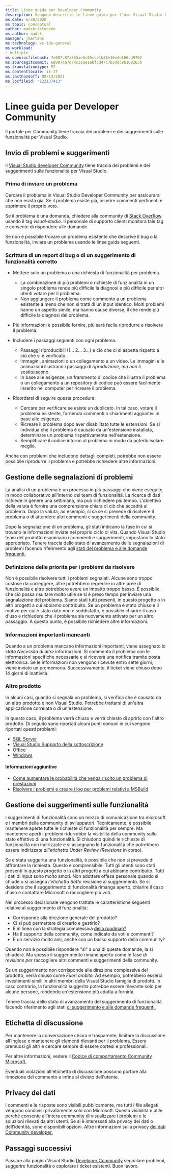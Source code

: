 ```yaml
---
title: Linee guida per Developer Community
description: Vengono descritte le linee guida per l'uso Visual Studio Developer Community.
ms.date: 6/30/2020
ms.topic: conceptual
author: madskristensen
ms.author: madsk
manager: jmartens
ms.technology: vs-ide-general
ms.workload:
- multiple
ms.openlocfilehash: 7e007c87a855ae5c05cce1b48e36edb166cd9762
ms.sourcegitcommit: 68897da7d74c31ae1ebf5d47c7b5ddc9b108265b
ms.translationtype: MT
ms.contentlocale: it-IT
ms.lasthandoff: 08/13/2021
ms.locfileid: "122137413"
---
```

# <a name="developer-community-guidelines"></a>Linee guida per Developer Community

Il portale per Community tiene traccia dei problemi e dei suggerimenti sulle funzionalità per Visual Studio.

## <a name="submitting-problems-and-suggestions"></a>Invio di problemi e suggerimenti

Il [Visual Studio developer Community](https://aka.ms/feedback/suggest?space=8) tiene traccia dei problemi e dei suggerimenti sulle funzionalità per Visual Studio.

### <a name="before-submitting-an-issue"></a>Prima di inviare un problema

Cercare il problema in Visual Studio Developer Community per assicurarsi che non esista già. Se il problema esiste già, inserire commenti pertinenti e esprimere il proprio voto.

Se il problema è una domanda, chiedere alla community di [Stack Overflow](https://stackoverflow.com/questions/tagged/visual-studio?tab=Newest) usando il tag _visual-studio_. Il personale di supporto clienti monitora tale tag e consente di rispondere alle domande.

Se non è possibile trovare un problema esistente che descrive il bug o la funzionalità, inviare un problema usando le linee guida seguenti.

### <a name="writing-a-good-bug-report-or-feature-suggestion"></a>Scrittura di un report di bug o di un suggerimento di funzionalità corretto

- Mettere solo un problema o una richiesta di funzionalità per problema.

  - La combinazione di più problemi o richieste di funzionalità in un singolo problema rende più difficile la diagnosi e più difficile per altri utenti votare per il problema.
  - Non aggiungere il problema come commento a un problema esistente a meno che non si tratti di un input identico. Molti problemi hanno un aspetto simile, ma hanno cause diverse, il che rende più difficile la diagnosi del problema.

- Più informazioni è possibile fornire, più sarà facile riprodurre e risolvere il problema.
- Includere i passaggi seguenti con ogni problema.

  - Passaggi riproducibili (1... 2... 3...) e ciò che ci si aspetta rispetto a ciò che si è verificato.
  - Immagini, animazioni o un collegamento a un video. Le immagini e le animazioni illustrano i passaggi di _riproduzione, ma non li_ sostituiscono.
  - In base alle esigenze, un frammento di codice che illustra il problema o un collegamento a un repository di codice può essere facilmente inserito nel computer per ricreare il problema.

- Ricordarsi di seguire questa procedura:

  - Cercare per verificare se esiste un duplicato. In tal caso, votare il problema esistente, fornendo commenti o chiarimenti aggiuntivi in base alle esigenze.
  - Ricreare il problema dopo aver disabilitato tutte le estensioni. Se si individua che il problema è causato da un'estensione installata, determinare un problema rispettivamente nell'estensione.
  - Semplificare il codice intorno al problema in modo da poterlo isolare meglio.

Anche con problemi che includono dettagli completi, potrebbe non essere possibile riprodurre il problema e potrebbe richiedere altre informazioni.

## <a name="managing-problem-reports"></a>Gestione delle segnalazioni di problemi

La analisi di un problema è un processo in più passaggi che viene eseguito in modo collaborativo all'interno del team di funzionalità. La ricerca di dati richiede in genere una settimana, ma può richiedere più tempo. L'obiettivo della valuta è fornire una comprensione chiara di ciò che accadrà al problema. Dopo la valuta, ad esempio, si sa se si prevede di risolvere il problema o di attendere altri commenti e suggerimenti della community.

Dopo la segnalazione di un problema, gli stati indicano la fase in cui si trovano le informazioni inviate nel proprio ciclo di vita. Quando Visual Studio team del prodotto esaminano i commenti e suggerimenti, impostano lo stato appropriato. Tenere traccia dello stato di avanzamento delle segnalazioni di problemi facendo riferimento agli [stati del problema e alle domande frequenti.](./report-a-problem.yml)

### <a name="prioritizing-which-issues-to-fix"></a>Definizione delle priorità per i problemi da risolvere

Non è possibile risolvere tutti i problemi segnalati. Alcune sono troppo costose da correggere, altre potrebbero regredire in altre aree di funzionalità e altre potrebbero avere un impatto troppo basso. È possibile che ciò possa risultare molto utile se si è preso tempo per inviare una segnalazione del problema. Siamo stati tutti presenti, in questo progetto o in altri progetti a cui abbiamo contribuito. Se un problema è stato chiuso e il motivo per cui è stato dato non è soddisfatto, è possibile chiarire il caso d'uso e richiedere che il problema sia nuovamente attivato per un altro passaggio. A questo punto, è possibile richiedere altre informazioni.

### <a name="missing-important-information"></a>Informazioni importanti mancanti

Quando a un problema mancano informazioni importanti, viene assegnato lo _stato Necessita di altre_ informazioni. Si commenta il problema con le informazioni specifiche necessarie e si riceverà una notifica tramite posta elettronica. Se le informazioni non vengono ricevute entro sette giorni, viene inviato un promemoria. Successivamente, il ticket viene chiuso dopo 14 giorni di inattività.

### <a name="other-product"></a>Altro prodotto

In alcuni casi, quando si segnala un problema, si verifica che è causato da un altro prodotto e non Visual Studio. Potrebbe trattarsi di un'altra applicazione correlata o di un'estensione. 

In questo caso, il problema verrà chiuso e verrà chiesto di aprirlo con l'altro prodotto. Di seguito sono riportati alcuni punti comuni in cui vengono riportati questi problemi:

* [SQL Server](https://feedback.azure.com/forums/908035-sql-server)
* [Visual Studio Supporto della sottoscrizione](https://feedback.azure.com/forums/908035-sql-server)
* [Office](https://support.office.com/article/how-do-i-give-feedback-on-microsoft-office-2b102d44-b43f-4dd2-9ff4-23cf144cfb11)
* [Windows](https://support.microsoft.com/help/4021566/windows-10-send-feedback-to-microsoft-with-feedback-hub-app)

#### <a name="additional-information"></a>Informazioni aggiuntive

- [Come aumentare le probabilità che venga risolto un problema di prestazioni](./how-to-increase-chances-of-performance-issue-being-fixed.md)
- [Risolvere i problemi e creare i log per problemi relativi a MSBuild](./msbuild-logs.md)

## <a name="managing-feature-suggestions"></a>Gestione dei suggerimenti sulle funzionalità

I suggerimenti di funzionalità sono un mezzo di comunicazione tra microsoft e i membri della community di sviluppatori. Tecnicamente, è possibile mantenere aperte tutte le richieste di funzionalità per sempre. Ma mantenere aperti i problemi ridurrebbe la visibilità della community sullo stato effettivo di una funzionalità. Si chiudono quindi le richieste di funzionalità non indirizzate e si assegnano le funzionalità che potrebbero essere indirizzate _all'etichetta Under Review (Revisione_ in corso).

Se è stata suggerita una funzionalità, è possibile che non si prevede di affrontare la richiesta. Questo è comprensibile. Tutti gli utenti sono stati presenti in questo progetto o in altri progetti a cui abbiamo contribuito. Tutti i dati di input sono molto amori. Non adottare offesa personale quando si chiude o si assegna _l'etichetta Sotto_ revisione al suggerimento. Se si desidera che il suggerimento di funzionalità rimanga aperto, chiarire il caso d'uso e contattare Microsoft o raccogliere più voti.

Nel processo decisionale vengono trattate le caratteristiche seguenti relative al suggerimento di funzionalità:

- Corrisponde alla direzione generale del prodotto?
- Ci si può permettere di crearlo e gestirlo?
- È in linea con la strategia complessiva [della roadmap?](/visualstudio/productinfo/vs-roadmap)
- Ha il supporto della community, come indicato da voti e commenti?
- È un servizio molto ami, anche con un basso supporto della community?

Quando non è possibile rispondere "sì" a una di queste domande, la si chiuderà. Ma spesso il suggerimento rimane aperto come In fase _di revisione per_ raccogliere altri commenti e suggerimenti della community.

Se un suggerimento non corrisponde alla direzione complessiva del prodotto, verrà chiuso come *Fuori ambito.* Ad esempio, potrebbero esserci investimenti simili in altri membri della Visual Studio famiglia di prodotti. In caso contrario, la funzionalità suggerita potrebbe essere rilevante solo per alcune persone, rendendo un'estensione più adatta a fornirla.

Tenere traccia dello stato di avanzamento del suggerimento di funzionalità facendo riferimento agli stati [di suggerimento e alle domande frequenti.](./report-a-problem.yml)

## <a name="discussion-etiquette"></a>Etichetta di discussione

Per mantenere la conversazione chiara e trasparente, limitare la discussione all'inglese e mantenere gli elementi rilevanti per il problema. Essere premuosi gli altri e cercare sempre di essere cortesi e professionali.

Per altre informazioni, vedere il [Codice di comportamento Community Microsoft.](https://answers.microsoft.com/en-us/page/codeofconduct)

Eventuali violazioni all'etichetta di discussione possono portare alla rimozione del commento e infine al divieto dell'utente.

## <a name="data-privacy"></a>Privacy dei dati

I commenti e le risposte sono visibili pubblicamente, ma tutti i file allegati vengono condivisi privatamente solo con Microsoft. Questa visibilità è utile perché consente all'intera community di visualizzare i problemi e le soluzioni rilevati da altri utenti. Se si è interessati alla privacy dei dati o dell'identità, sono disponibili opzioni. Altre informazioni sulla privacy [dei dati Community developer.](./developer-community-privacy.md)

## <a name="next-steps"></a>Passaggi successivi

Passare alla pagina Visual Studio [Developer Community](https://aka.ms/feedback/suggest?space=8) segnalare problemi, suggerire funzionalità o esplorare i ticket esistenti. Buon lavoro.
